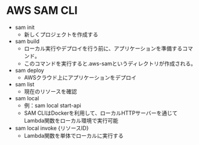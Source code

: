 # AWS SAM CLI
- sam init
  - 新しくプロジェクトを作成する
- sam build
  - ローカル実行やデプロイを行う前に、アプリケーションを準備するコマンド。
  - このコマンドを実行すると.aws-samというディレクトリが作成される。
- sam deploy
  - AWSクラウド上にアプリケーションをデプロイ
- sam list
  - 現在のリソースを確認
- sam local
  - 例：sam local start-api
  - SAM CLIはDockerを利用して、ローカルHTTPサーバーを通じてLambda関数をローカル環境で実行可能
- sam local invoke {リソースID}
  - Lambda関数を単体でローカルに実行する

